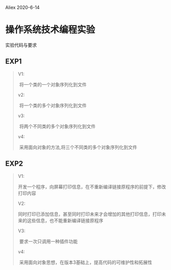 Aliex
2020-6-14
# 操作系统技术编程实验



实验代码与要求

## EXP1

> V1:
>
> ​	将一个类的一个对象序列化到文件
>
> v2:
>
> ​	将一个类的多个对象序列化到文件
>
> v3:
>
> ​	将两个不同类的多个对象序列化到文件
>
> v4:
>
> ​	采用面向对象的方法,将三个不同类的多个对象序列化到文件

## EXP2

> V1:
>
> ​	开发一个程序，向屏幕打印信息，在不重新编译链接原程序的前提下，修改打印内容
>
> V2:
>
> ​	同时打印已添加信息，甚至同时打印未来才会增加的其他打印信息，打印未来的这些信息，也不能重新编译链接原程序
>
> V3:
>
> ​	要求一次只调用一种插件功能
>
> v4:
>
> ​	采用面向对象思想，在版本3基础上，提高代码的可维护性和拓展性

​	

